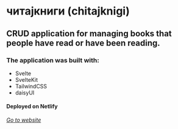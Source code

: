 # читајкниги (chitajknigi)

## CRUD application for managing books that people have read or have been reading.

### The application was built with:

- Svelte
- SvelteKit
- TailwindCSS
- daisyUI

#### Deployed on Netlify

[_Go to website_](https://chitajknigi.andrijan.dev/)
